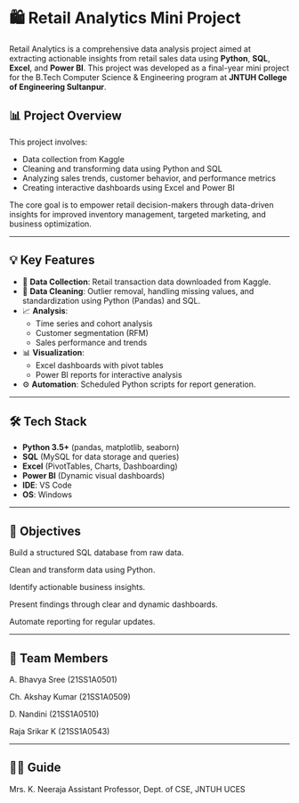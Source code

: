 # 🛍️ Retail Analytics Mini Project

Retail Analytics is a comprehensive data analysis project aimed at extracting actionable insights from retail sales data using **Python**, **SQL**, **Excel**, and **Power BI**. This project was developed as a final-year mini project for the B.Tech Computer Science & Engineering program at **JNTUH College of Engineering Sultanpur**.

## 📊 Project Overview

This project involves:
- Data collection from Kaggle
- Cleaning and transforming data using Python and SQL
- Analyzing sales trends, customer behavior, and performance metrics
- Creating interactive dashboards using Excel and Power BI

The core goal is to empower retail decision-makers through data-driven insights for improved inventory management, targeted marketing, and business optimization.

---

## 💡 Key Features

- 📁 **Data Collection**: Retail transaction data downloaded from Kaggle.
- 🧹 **Data Cleaning**: Outlier removal, handling missing values, and standardization using Python (Pandas) and SQL.
- 📈 **Analysis**: 
  - Time series and cohort analysis
  - Customer segmentation (RFM)
  - Sales performance and trends
- 📊 **Visualization**:
  - Excel dashboards with pivot tables
  - Power BI reports for interactive analysis
- ⚙️ **Automation**: Scheduled Python scripts for report generation.

---

## 🛠️ Tech Stack

- **Python 3.5+** (pandas, matplotlib, seaborn)
- **SQL** (MySQL for data storage and queries)
- **Excel** (PivotTables, Charts, Dashboarding)
- **Power BI** (Dynamic visual dashboards)
- **IDE**: VS Code
- **OS**: Windows

---

## 📌 Objectives
Build a structured SQL database from raw data.

Clean and transform data using Python.

Identify actionable business insights.

Present findings through clear and dynamic dashboards.

Automate reporting for regular updates.

---

## 👥 Team Members
A. Bhavya Sree (21SS1A0501)

Ch. Akshay Kumar (21SS1A0509)

D. Nandini (21SS1A0510)

Raja Srikar K (21SS1A0543)

---

## 🧑‍🏫 Guide
Mrs. K. Neeraja
Assistant Professor, Dept. of CSE, JNTUH UCES

